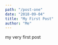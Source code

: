 ```yaml
---
path: "/post-one"
date: "2018-09-04"
title: "My First Post"
author: "Me"
---
```


my very first post